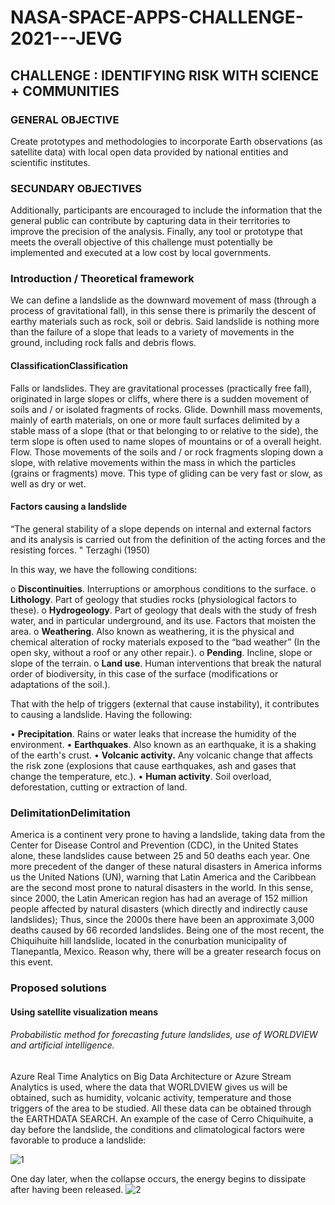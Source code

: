 # NASA-SPACE-APPS-CHALLENGE-2021---JEVG

##  					**CHALLENGE** : IDENTIFYING RISK WITH SCIENCE + COMMUNITIES

### GENERAL OBJECTIVE
Create prototypes and methodologies to incorporate Earth observations (as satellite data) with local open data provided by national entities and scientific institutes. 
### SECUNDARY OBJECTIVES
Additionally, participants are encouraged to include the information that the general public can contribute by capturing data in their territories to improve the precision of the analysis. 
Finally, any tool or prototype that meets the overall objective of this challenge must potentially be implemented and executed at a low cost by local governments.
### Introduction / Theoretical framework
We can define a landslide as the downward movement of mass (through a process of gravitational fall), in this sense there is primarily the descent of earthy materials such as rock, soil or debris. Said landslide is nothing more than the failure of a slope that leads to a variety of movements in the ground, including rock falls and debris flows.
#### ClassificationClassification
Falls or landslides. They are gravitational processes (practically free fall), originated in large slopes or cliffs, where there is a sudden movement of soils and / or isolated fragments of rocks.
Glide. Downhill mass movements, mainly of earth materials, on one or more fault surfaces delimited by a stable mass of a slope (that or that belonging to or relative to the side), the term slope is often used to name slopes of mountains or of a overall height.
Flow. Those movements of the soils and / or rock fragments sloping down a slope, with relative movements within the mass in which the particles (grains or fragments) move. This type of gliding can be very fast or slow, as well as dry or wet.
#### Factors causing a landslide
 “The general stability of a slope depends on internal and external factors and its analysis is carried out from the definition of the acting forces and the resisting forces. "
Terzaghi (1950)


 In this way, we have the following conditions:
 
o	**Discontinuities**. Interruptions or amorphous conditions to the surface.
o	**Lithology**. Part of geology that studies rocks (physiological factors to these).
o	**Hydrogeology**. Part of geology that deals with the study of fresh water, and in particular underground, and its use. Factors that moisten the area.
o	**Weathering**. Also known as weathering, it is the physical and chemical alteration of rocky materials exposed to the “bad weather” (In the open sky, without a roof or any other repair.).
o	**Pending**. Incline, slope or slope of the terrain.
o	**Land use**. Human interventions that break the natural order of biodiversity, in this case of the surface (modifications or adaptations of the soil.).

That with the help of triggers (external that cause instability), it contributes to causing a landslide. Having the following:

•	**Precipitation**. Rains or water leaks that increase the humidity of the environment.
•	**Earthquakes**. Also known as an earthquake, it is a shaking of the earth's crust.
•	**Volcanic activity.** Any volcanic change that affects the risk zone (explosions that cause earthquakes, ash and gases that change the temperature, etc.).
•	**Human activity**. Soil overload, deforestation, cutting or extraction of land.

### DelimitationDelimitation
America is a continent very prone to having a landslide, taking data from the Center for Disease Control and Prevention (CDC), in the United States alone, these landslides cause between 25 and 50 deaths each year. One more precedent of the danger of these natural disasters in America informs us the United Nations (UN), warning that Latin America and the Caribbean are the second most prone to natural disasters in the world.
In this sense, since 2000, the Latin American region has had an average of 152 million people affected by natural disasters (which directly and indirectly cause landslides); Thus, since the 2000s there have been an approximate 3,000 deaths caused by 66 recorded landslides. Being one of the most recent, the Chiquihuite hill landslide, located in the conurbation municipality of Tlanepantla, Mexico. Reason why, there will be a greater research focus on this event.

### Proposed solutions

#### Using satellite visualization means
###### Probabilistic method for forecasting future landslides, use of WORLDVIEW and artificial intelligence.
Azure Real Time Analytics on Big Data Architecture or Azure Stream Analytics is used, where the data that WORLDVIEW gives us will be obtained, such as humidity, volcanic activity, temperature and those triggers of the area to be studied. All these data can be obtained through the EARTHDATA SEARCH.
An example of the case of Cerro Chiquihuite, a day before the landslide, the conditions and climatological factors were favorable to produce a landslide:

![1](https://user-images.githubusercontent.com/89156254/135971244-48c3c0b8-2662-4b48-b0e9-822ca86f0a15.png)

One day later, when the collapse occurs, the energy begins to dissipate after having been released.
![2](https://user-images.githubusercontent.com/89156254/135971437-8b5ea41b-acc9-4965-bfa2-9eb5e19fdb44.png)

